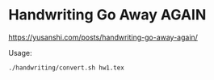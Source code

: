 # Handwriting Go Away AGAIN

https://yusanshi.com/posts/handwriting-go-away-again/

Usage:
```bash
./handwriting/convert.sh hw1.tex
```
